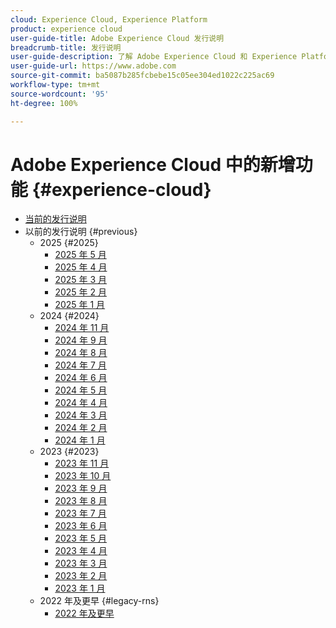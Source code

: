 ```yaml
---
cloud: Experience Cloud, Experience Platform
product: experience cloud
user-guide-title: Adobe Experience Cloud 发行说明
breadcrumb-title: 发行说明
user-guide-description: 了解 Adobe Experience Cloud 和 Experience Platform 中的新增功能、修复和重要注意事项。
user-guide-url: https://www.adobe.com
source-git-commit: ba5087b285fcbebe15c05ee304ed1022c225ac69
workflow-type: tm+mt
source-wordcount: '95'
ht-degree: 100%

---
```



# Adobe Experience Cloud 中的新增功能 {#experience-cloud}

+ [当前的发行说明](current.md)
+ 以前的发行说明 {#previous}
   + 2025 {#2025}
      + [2025 年 5 月](c-legacy-releases/2025/05142025.md)
      + [2025 年 4 月](c-legacy-releases/2025/04162025.md)
      + [2025 年 3 月](c-legacy-releases/2025/03122025.md)
      + [2025 年 2 月](c-legacy-releases/2025/02122025.md)
      + [2025 年 1 月](c-legacy-releases/2025/01222025.md)
   + 2024 {#2024}
      + [2024 年 11 月](c-legacy-releases/2024/10232024.md)
      + [2024 年 9 月](c-legacy-releases/2024/09122024.md)
      + [2024 年 8 月](c-legacy-releases/2024/09142023.md)
      + [2024 年 7 月](c-legacy-releases/2024/07172024.md)
      + [2024 年 6 月](c-legacy-releases/2024/06122024.md)
      + [2024 年 5 月](c-legacy-releases/2024/05152024.md)
      + [2024 年 4 月](c-legacy-releases/2024/04172024.md)
      + [2024 年 3 月](c-legacy-releases/2024/03132024.md)
      + [2024 年 2 月](c-legacy-releases/2024/02142024.md)
      + [2024 年 1 月](c-legacy-releases/2024/01112024.md)
   + 2023 {#2023}
      + [2023 年 11 月](c-legacy-releases/2023/10252023.md)
      + [2023 年 10 月](c-legacy-releases/2023/10042023.md)
      + [2023 年 9 月](c-legacy-releases/2023/09132023.md)
      + [2023 年 8 月](c-legacy-releases/2023/08092023.md)
      + [2023 年 7 月](c-legacy-releases/2023/07122023.md)
      + [2023 年 6 月](c-legacy-releases/2023/06072023.md)
      + [2023 年 5 月](c-legacy-releases/2023/05102023.md)
      + [2023 年 4 月](c-legacy-releases/2023/04122023.md)
      + [2023 年 3 月](c-legacy-releases/2023/03082023.md)
      + [2023 年 2 月](c-legacy-releases/2023/02082023.md)
      + [2023 年 1 月](c-legacy-releases/2023/01112023.md)
   + 2022 年及更早 {#legacy-rns}
      + [2022 年及更早](c-legacy-releases/2022-earlier.md)